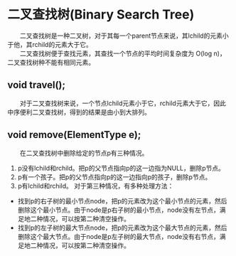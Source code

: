 # 二叉查找树(Binary Search Tree)
&emsp;&emsp;二叉查找树是一种二叉树，对于其每一个parent节点来说，其lchild的元素小于他，其rchild的元素大于它。<br>
&emsp;&emsp;二叉查找树便于查找元素，其查找一个节点的平均时间复杂度为 O(log n)，二叉查找树种不能有相同元素。

## void travel();
&emsp;&emsp;对于二叉查找树来说，一个节点lchild元素小于它，rchild元素大于它，因此中序便利二叉查找树，得到的结果是由小到大排列。

## void remove(ElementType e);
&emsp;&emsp;在二叉查找树中删除给定的节点p有三种情况。
1. p没有lchild和rchild。把p的父节点指向p的这一边指为NULL，删除p节点。
2. p有一个孩子。把p的父节点指向p的这一边指向p的孩子，删除p节点。
3. p有lchild和rchild。
对于第三种情况，有多种处理方法：
- 找到p的右子树的最小节点node，把p的元素改为这个最小节点的元素，然后删除这个最小节点。由于node是p右子树的最小节点，node没有左节点，满足地二种情况，可以按第二种清空操作。
- 找到p的左子树的最大节点node，把p的元素改为这个最大节点的元素，然后删除这个最大节点。由于node是p左子树的最大节点，node没有右节点，满足地二种情况，可以按第二种清空操作。
